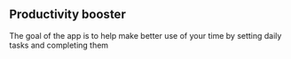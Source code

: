 ## Productivity booster

The goal of the app is to help make better use of your time by setting daily tasks and completing them
